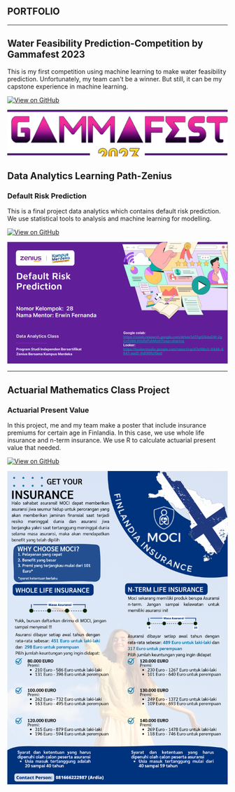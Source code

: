 ## PORTFOLIO

---

## Water Feasibility Prediction-Competition by Gammafest 2023


This is my first competition using machine learning to make water feasibility prediction. Unfortunately, my team can't be a winner. But still, it can be my capstone experience in machine learning.

[![View on GitHub](https://img.shields.io/badge/GitHub-View_on_GitHub-blue?logo=GitHub)](https://github.com/khlfh/competition_gammafest)


<center><img src="gammafest.png"/></center>

## Data Analytics Learning Path-Zenius

### Default Risk Prediction

This is a final project data analytics which contains default risk prediction. We use statistical tools to analysis and machine learning for modelling.

[![View on GitHub](https://img.shields.io/badge/GitHub-View_on_GitHub-blue?logo=GitHub)](https://github.com/khlfh/finpro_DA)


<center><img src="finpro.png"/></center>

---
## Actuarial Mathematics Class Project

### Actuarial Present Value 

In this project, me and my team make a poster that include insurance premiums for certain age in Finlandia. In this case, we use whole life insurance and n-term insurance. We use R to calculate actuarial present value that needed.

[![View on GitHub](https://img.shields.io/badge/GitHub-View_on_GitHub-blue?logo=GitHub)](https://github.com/khlfh/apvfinland)


<center><img src="poster.png"/></center>


